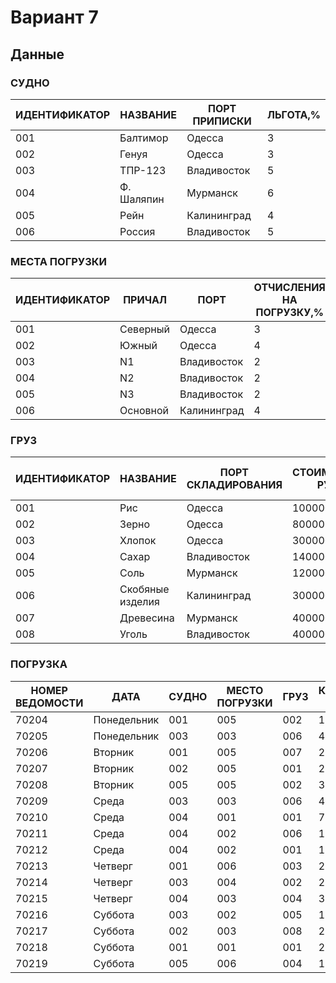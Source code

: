 # Вариант 7

## Данные

### СУДНО
| ИДЕНТИФИКАТОР | НАЗВАНИЕ    | ПОРТ ПРИПИСКИ | ЛЬГОТА,% |
|----------------|-------------|----------------|-----------|
| 001            | Балтимор     | Одесса         | 3         |
| 002            | Генуя        | Одесса         | 3         |
| 003            | ТПР-123      | Владивосток    | 5         |
| 004            | Ф. Шаляпин   | Мурманск       | 6         |
| 005            | Рейн         | Калининград    | 4         |
| 006            | Россия       | Владивосток    | 5         |

### МЕСТА ПОГРУЗКИ
| ИДЕНТИФИКАТОР | ПРИЧАЛ  | ПОРТ         | ОТЧИСЛЕНИЯ НА ПОГРУЗКУ,% |
|----------------|---------|--------------|----------------------------|
| 001            | Северный| Одесса       | 3                          |
| 002            | Южный   | Одесса       | 4                          |
| 003            | N1      | Владивосток  | 2                          |
| 004            | N2      | Владивосток  | 2                          |
| 005            | N3      | Владивосток  | 2                          |
| 006            | Основной| Калининград  | 4                          |

### ГРУЗ
| ИДЕНТИФИКАТОР | НАЗВАНИЕ         | ПОРТ СКЛАДИРОВАНИЯ | СТОИМОСТЬ, РУБ | МАКС. КОЛ-ВО |
|----------------|------------------|--------------------|----------------|---------------|
| 001            | Рис              | Одесса             | 100000         | 700           |
| 002            | Зерно            | Одесса             | 80000          | 890           |
| 003            | Хлопок           | Одесса             | 300000         | 400           |
| 004            | Сахар            | Владивосток        | 140000         | 600           |
| 005            | Соль             | Мурманск           | 120000         | 700           |
| 006            | Скобяные изделия | Калининград        | 300000         | 140           |
| 007            | Древесина        | Мурманск           | 400000         | 260           |
| 008            | Уголь            | Владивосток        | 400000         | 400           |

### ПОГРУЗКА
| НОМЕР ВЕДОМОСТИ | ДАТА       | СУДНО | МЕСТО ПОГРУЗКИ | ГРУЗ | КОЛ-ВО | СТОИМОСТЬ, РУБ |
|------------------|------------|-------|----------------|------|--------|----------------|
| 70204            | Понедельник| 001   | 005            | 002  | 100    | 8000000        |
| 70205            | Понедельник| 003   | 003            | 006  | 4      | 1200000        |
| 70206            | Вторник    | 001   | 005            | 007  | 2      | 800000         |
| 70207            | Вторник    | 002   | 005            | 001  | 20     | 2000000        |
| 70208            | Вторник    | 005   | 005            | 002  | 3      | 240000         |
| 70209            | Среда      | 003   | 003            | 006  | 4      | 1200000        |
| 70210            | Среда      | 004   | 001            | 001  | 70     | 7000000        |
| 70211            | Среда      | 004   | 002            | 006  | 1      | 300000         |
| 70212            | Среда      | 004   | 002            | 001  | 10     | 1000000        |
| 70213            | Четверг    | 001   | 006            | 003  | 20     | 6000000        |
| 70214            | Четверг    | 003   | 004            | 002  | 2      | 16000          |
| 70215            | Четверг    | 004   | 003            | 004  | 30     | 4200000        |
| 70216            | Суббота    | 003   | 002            | 005  | 10     | 1200000        |
| 70217            | Суббота    | 002   | 003            | 008  | 20     | 8000000        |
| 70218            | Суббота    | 001   | 001            | 001  | 20     | 2000000        |
| 70219            | Суббота    | 005   | 006            | 004  | 10     | 1400000        |
